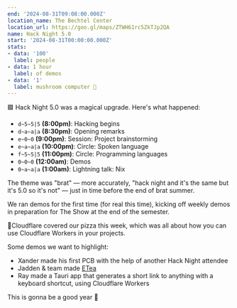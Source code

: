 ```yaml
---
end: '2024-08-31T09:08:00.000Z'
location_name: The Bechtel Center
location_url: https://goo.gl/maps/ZTWH61rc5ZkTJp2QA
name: Hack Night 5.0
start: '2024-08-31T00:00:00.000Z'
stats:
- data: '100'
  label: people
- data: 1 hour
  label: of demos
- data: '1'
  label: mushroom computer 🍄
---
```


🟩 Hack Night 5.0 was a magical upgrade. Here's what happened:

- `d~5~5|5` **(8:00pm)**: Hacking begins
- `d~a~a|a` **(8:30pm)**: Opening remarks
- `e~0~0` **(9:00pm)**: Session: Project brainstorming
- `e~a~a|a` **(10:00pm)**: Circle: Spoken language
- `f~5~5|5` **(11:00pm)**: Circle: Programming languages
- `0~0~0` **(12:00am)**: Demos
- `0~a~a|a` **(1:00am)**: Lightning talk: Nix

The theme was "brat" — more accurately, "hack night and it's the same but it's 5.0 so it's not" — just in time before the end of brat summer.

We ran demos for the first time (for real this time), kicking off weekly demos in preparation for The Show at the end of the semester.

🧡Cloudflare covered our pizza this week, which was all about how you can use Cloudflare Workers in your projects.

Some demos we want to highlight:

- Xander made his first PCB with the help of another Hack Night attendee
- Jadden & team made [ETea](https://store.steampowered.com/app/3085040/ETea/)
- Ray made a Tauri app that generates a short link to anything with a keyboard shortcut, using Cloudflare Workers

This is gonna be a good year 💛